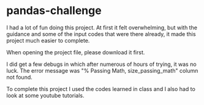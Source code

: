 # pandas-challenge

I had a lot of fun doing this project. At first it felt overwhelming, but with the guidance and some of the input codes that were there already, it made this project much easier to complete. 

When opening the project file, please download it first. 

I did get a few debugs in which after numerous of hours of trying, it was no luck. The error message was "% Passing Math, size_passing_math" column not found. 

To complete this project I used the codes learned in class and I also had to look at some youtube tutorials. 
